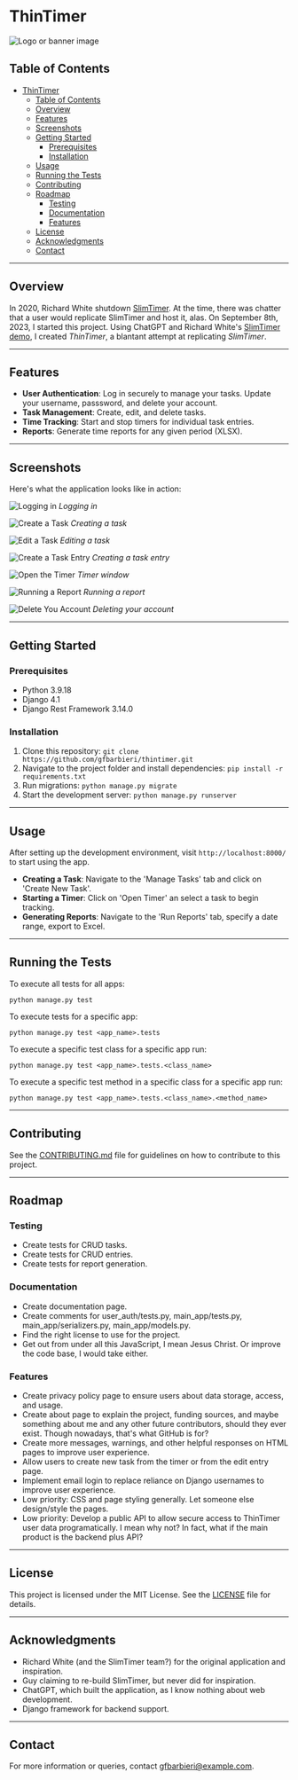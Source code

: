 # ThinTimer

![Logo or banner image](assets/images/logo.png)

## Table of Contents

- [ThinTimer](#thintimer)
  - [Table of Contents](#table-of-contents)
  - [Overview](#overview)
  - [Features](#features)
  - [Screenshots](#screenshots)
  - [Getting Started](#getting-started)
    - [Prerequisites](#prerequisites)
    - [Installation](#installation)
  - [Usage](#usage)
  - [Running the Tests](#running-the-tests)
  - [Contributing](#contributing)
  - [Roadmap](#roadmap)
    - [Testing](#testing)
    - [Documentation](#documentation)
    - [Features](#features-1)
  - [License](#license)
  - [Acknowledgments](#acknowledgments)
  - [Contact](#contact)

---

## Overview

In 2020, Richard White shutdown [SlimTimer](slimtimer.com). At the time, there was chatter that a user would replicate SlimTimer and host it, alas. On September 8th, 2023, I started this project. Using ChatGPT and Richard White's [SlimTimer demo](https://www.youtube.com/watch?v=CeedXS-eZTI), I created *ThinTimer*, a blantant attempt at replicating *SlimTimer*.

---

## Features

- **User Authentication**: Log in securely to manage your tasks. Update your username, passsword, and delete your account.
- **Task Management**: Create, edit, and delete tasks.
- **Time Tracking**: Start and stop timers for individual task entries.
- **Reports**: Generate time reports for any given period (XLSX).

---

## Screenshots

Here's what the application looks like in action:

![Logging in](assets/images/login.gif)
*Logging in*

![Create a Task](assets/images/create_task.gif)
*Creating a task*

![Edit a Task](assets/images/screenshot2.gif)
*Editing a task*

![Create a Task Entry](assets/images/create_entry.gif)
*Creating a task entry*

![Open the Timer](assets/images/timer.gif)
*Timer window*

![Running a Report](assets/images/run_report.gif)
*Running a report*

![Delete You Account](assets/images/delete_account.gif)
*Deleting your account*

---

## Getting Started

### Prerequisites
- Python 3.9.18
- Django 4.1
- Django Rest Framework 3.14.0

### Installation

1. Clone this repository: `git clone https://github.com/gfbarbieri/thintimer.git`
2. Navigate to the project folder and install dependencies: `pip install -r requirements.txt`
3. Run migrations: `python manage.py migrate`
4. Start the development server: `python manage.py runserver`

---

## Usage

After setting up the development environment, visit `http://localhost:8000/` to start using the app.

- **Creating a Task**: Navigate to the 'Manage Tasks' tab and click on 'Create New Task'.
- **Starting a Timer**: Click on 'Open Timer' an select a task to begin tracking.
- **Generating Reports**: Navigate to the 'Run Reports' tab, specify a date range, export to Excel.

---

## Running the Tests

To execute all tests for all apps:

```
python manage.py test
```

To execute tests for a specific app:

```
python manage.py test <app_name>.tests
```

To execute a specific test class for a specific app run:

```
python manage.py test <app_name>.tests.<class_name>
```

To execute a specific test method in a specific class for a specific app run:

```
python manage.py test <app_name>.tests.<class_name>.<method_name>
```

---

## Contributing

See the [CONTRIBUTING.md](path/to/CONTRIBUTING.md) file for guidelines on how to contribute to this project.

---

## Roadmap

### Testing
- Create tests for CRUD tasks.
- Create tests for CRUD entries.
- Create tests for report generation.

### Documentation
- Create documentation page.
- Create comments for user_auth/tests.py, main_app/tests.py, main_app/serializers.py, main_app/models.py.
- Find the right license to use for the project.
- Get out from under all this JavaScript, I mean Jesus Christ. Or improve the code base, I would take either.

### Features
- Create privacy policy page to ensure users about data storage, access, and usage.
- Create about page to explain the project, funding sources, and maybe something about me and any other future contributors, should they ever exist. Though nowadays, that's what GitHub is for?
- Create more messages, warnings, and other helpful responses on HTML pages to improve user experience.
- Allow users to create new task from the timer or from the edit entry page.
- Implement email login to replace reliance on Django usernames to improve user experience.
- Low priority: CSS and page styling generally. Let someone else design/style the pages.
- Low priority: Develop a public API to allow secure access to ThinTimer user data programatically. I mean why not? In fact, what if the main product is the backend plus API?

---

## License

This project is licensed under the MIT License. See the [LICENSE](LICENSE) file for details.

---

## Acknowledgments

- Richard White (and the SlimTimer team?) for the original application and inspiration.
- Guy claiming to re-build SlimTimer, but never did for inspiration.
- ChatGPT, which built the application, as I know nothing about web development.
- Django framework for backend support.

---

## Contact

For more information or queries, contact [gfbarbieri@example.com](mailto:your-email@example.com).
